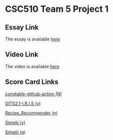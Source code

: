 # CSC510 Team 5 Project 1
## Essay Link
The essay is available [here](https://github.com/csc510-team5/project_submissions/tree/main/proj1/Essay.md)

## Video Link
The video is available [here](https://www.youtube.com/watch?v=gu-hBGJfFIU)

## Score Card Links
[constable-github-action (N)](https://github.com/csc510-team5/project_submissions/tree/main/proj1/score_cards/constable_github_action_N.md)

[GITS2.1-I.R.I.S (v)](https://github.com/csc510-team5/project_submissions/tree/main/proj1/score_cards/GITS2_1IRIS_v.md)

[Recipe_Recommender (n)](https://github.com/csc510-team5/project_submissions/tree/main/proj1/score_cards/Recipe_Recommender_n.md)

[Simplii (y)](https://github.com/csc510-team5/project_submissions/tree/main/proj1/score_cards/Simpilii_y.md)

[Simplii (q)](https://github.com/csc510-team5/project_submissions/tree/main/proj1/score_cards/Simplii_q.md)
